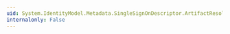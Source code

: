 ```yaml
---
uid: System.IdentityModel.Metadata.SingleSignOnDescriptor.ArtifactResolutionServices
internalonly: False
---
```

